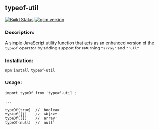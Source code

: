 ## typeof-util

[![Build Status](https://travis-ci.com/codybonney/typeof-util.svg?branch=master)](https://travis-ci.com/codybonney/typeof-util)
[![npm version](http://img.shields.io/npm/v/typeof-util.svg?style=flat)](https://npmjs.org/package/typeof-util "View this project on npm")

### Description:
A simple JavaScript utility function that acts as an enhanced version of the `typeof` operator by adding support for returning `"array"` and `"null"`

### Installation:
```
npm install typeof-util
```

### Usage:
```
import typeOf from 'typeof-util';

...

typeOf(true)  // 'boolean'
typeOf({})    // 'object'
typeOf([])    // 'array'
typeOf(null)  // 'null'
```
